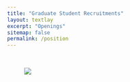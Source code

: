 ```yaml
---
title: "Graduate Student Recruitments"
layout: textlay
excerpt: "Openings"
sitemap: false
permalink: /position
---
```



<style>
  /* Add CSS to center the image and allow scrolling */
  body {
    overflow-y: scroll; /* Enable vertical scrolling */
  }
<body>
  .centered-image {
    display: block;
    margin: 0 auto; /* Center the image horizontally */
    max-width: 80%; /* Set the maximum width of the image */
    margin-bottom: 100px;
  }
</style>

<br>

<figure>
  <img src="{{ site.url }}{{ site.baseurl }}/images/English Version.jpg" class="centered-image">
</figure>
